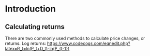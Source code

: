 # Introduction


## Calculating returns

There are two commonly used methods to calculate price changes, or returns.
Log returns:
https://www.codecogs.com/eqnedit.php?latex=R_t=ln(P_t+D_t)-ln(P_{t-1})
